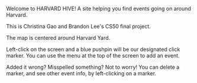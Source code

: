 Welcome to HARVARD HIVE! A site helping you find events going on around Harvard.

This is Christina Gao and Brandon Lee's CS50 final project.

The map is centered around Harvard Yard. 

Left-click on the screen and a blue pushpin will be our designated click marker. You can use the menu at the top of the screen to add an event.

Added it wrong? Misspelled something? Not to worry! You can delete a marker, and see other event info, by left-clicking on a marker.